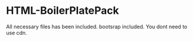 # HTML-BoilerPlatePack
All necessary files has been included. bootsrap included. You dont need to use cdn.
